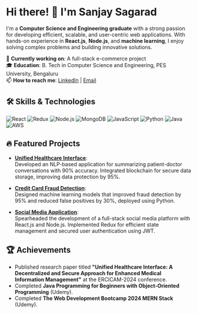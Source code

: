 # Hi there! 👋 I'm Sanjay Sagarad
I'm a **Computer Science and Engineering graduate** with a strong passion for developing efficient, scalable, and user-centric web applications. With hands-on experience in **React.js**, **Node.js**, and **machine learning**, I enjoy solving complex problems and building innovative solutions.

🌱 **Currently working on**: A full-stack e-commerce project  
🎓 **Education**: B. Tech in Computer Science and Engineering, PES University, Bengaluru  
📫 **How to reach me**: [LinkedIn](https://www.linkedin.com/in/sanjay-sagarad-52a477245/) | [Email](mailto:sanjaysagarad@gmail.com)

## 🛠️ Skills & Technologies

![React](https://img.shields.io/badge/-React-61DAFB?style=flat&logo=react&logoColor=white)
![Redux](https://img.shields.io/badge/-Redux-764ABC?style=flat&logo=redux&logoColor=white)
![Node.js](https://img.shields.io/badge/-Node.js-339933?style=flat&logo=node.js&logoColor=white)
![MongoDB](https://img.shields.io/badge/-MongoDB-47A248?style=flat&logo=mongodb&logoColor=white)
![JavaScript](https://img.shields.io/badge/-JavaScript-F7DF1E?style=flat&logo=javascript&logoColor=black)
![Python](https://img.shields.io/badge/-Python-3776AB?style=flat&logo=python&logoColor=white)
![Java](https://img.shields.io/badge/-Java-007396?style=flat&logo=java&logoColor=white)
![AWS](https://img.shields.io/badge/-AWS-232F3E?style=flat&logo=amazon-aws&logoColor=white)


## 🔥 Featured Projects

- [**Unified Healthcare Interface**](https://github.com/sanjaysagarad05/UnifiedHealthCareInterface):  
  Developed an NLP-based application for summarizing patient-doctor conversations with 90% accuracy. Integrated blockchain for secure data storage, improving data protection by 95%.

- [**Credit Card Fraud Detection**](https://github.com/sanjaysagarad05/Credit-card-fraud-detection):  
  Designed machine learning models that improved fraud detection by 95% and reduced false positives by 30%, deployed using Python.

- [**Social Media Application**](https://github.com/sanjaysagarad05/SocialMedia-Application):  
  Spearheaded the development of a full-stack social media platform with React.js and Node.js. Implemented Redux for efficient state management and secured user authentication using JWT.


## 🏆 Achievements

- Published research paper titled **"Unified Healthcare Interface: A Decentralized and Secure Approach for Enhanced Medical Information Management"** at the ERCICAM-2024 conference.
- Completed **Java Programming for Beginners with Object-Oriented Programming** (Udemy).
- Completed **The Web Development Bootcamp 2024 MERN Stack** (Udemy).

<!--
![GitHub stats](https://github-readme-stats.vercel.app/api?username=sanjaysagarad05&show_icons=true&theme=radical)
![Top Languages](https://github-readme-stats.vercel.app/api/top-langs/?username=sanjaysagarad05&layout=compact&theme=radical)
![GitHub Streak](https://github-readme-streak-stats.herokuapp.com/?user=sanjaysagarad05&theme=radical)


**sanjaysagarad05/sanjaysagarad05** is a ✨ _special_ ✨ repository because its `README.md` (this file) appears on your GitHub profile.

Here are some ideas to get you started:

- 🔭 I’m currently working on ...
- 🌱 I’m currently learning ...
- 👯 I’m looking to collaborate on ...
- 🤔 I’m looking for help with ...
- 💬 Ask me about ...
- 📫 How to reach me: ...
- 😄 Pronouns: ...
- ⚡ Fun fact: ...
-->
